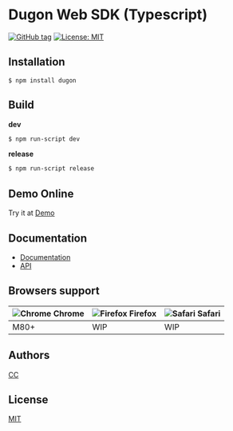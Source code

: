 # Dugon Web SDK (Typescript)

[![GitHub tag](https://img.shields.io/github/tag/0-u-0/dugon-web-sdk.svg)](https://github.com/0-u-0/dugon-web-sdk)
[![License: MIT](https://img.shields.io/badge/License-MIT-yellow.svg)](./LICENSE)


## Installation

```
$ npm install dugon
```

## Build

**dev**

```bash
$ npm run-script dev
```

**release**

```bash
$ npm run-script release 
```

## Demo Online

Try it at [Demo](https://demo.dugon.one/)

## Documentation

- [Documentation](https://dugon.one/#/client_overview)
- [API](https://webapi.dugon.one/)

## Browsers support

| ![Chrome](https://raw.githubusercontent.com/alrra/browser-logos/master/src/chrome/chrome_48x48.png) Chrome | ![Firefox](https://raw.githubusercontent.com/alrra/browser-logos/master/src/firefox/firefox_48x48.png) Firefox  | ![Safari](https://raw.githubusercontent.com/alrra/browser-logos/master/src/safari/safari_48x48.png) Safari |
| --- | --- | --- | 
| M80+ | WIP | WIP |
## Authors

[CC](https://crater.one)

## License

[MIT](./LICENSE)